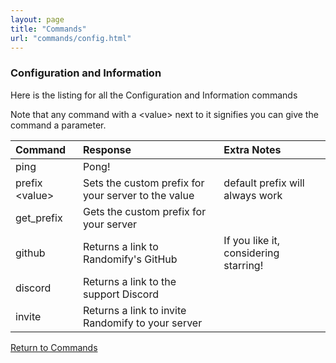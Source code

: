 ```yaml
---
layout: page
title: "Commands"
url: "commands/config.html"
---
```


### Configuration and Information

Here is the listing for all the Configuration and Information commands

Note that any command with a \<value\> next to it signifies
you can give the command a parameter.

| Command          | Response                                            | Extra Notes                           |
|:-----------------|:----------------------------------------------------|:--------------------------------------|
| ping             | Pong!                                               |                                       |
| prefix \<value\> | Sets the custom prefix for your server to the value | default prefix will always work       |
| get_prefix       | Gets the custom prefix for your server              |                                       |
| github           | Returns a link to Randomify's GitHub                | If you like it, considering starring! |
| discord          | Returns a link to the support Discord               |                                       |
| invite           | Returns a link to invite Randomify to your server   |                                       |

[Return to Commands](../commands.md)